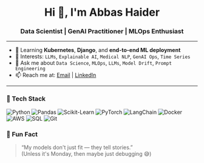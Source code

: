 <h1 align="center">Hi 👋, I'm Abbas Haider</h1>
<h3 align="center">Data Scientist | GenAI Practitioner | MLOps Enthusiast</h3>

---

- 🌱 Learning **Kubernetes**, **Django**, and **end-to-end ML deployment**
- 🧠 Interests: `LLMs`, `Explainable AI`, `Medical NLP`, `GenAI Ops`, `Time Series`
- 💬 Ask me about `Data Science`, `MLOps`, `LLMs`, `Model Drift`, `Prompt Engineering`
- 📫 Reach me at: [Email](mailto:abbas.haider1058@gmail.com) | [LinkedIn](https://linkedin.com/in/abbas1058)

---

### 🧰 Tech Stack

![Python](https://img.shields.io/badge/Python-3776AB?style=for-the-badge&logo=python&logoColor=white)
![Pandas](https://img.shields.io/badge/Pandas-150458?style=for-the-badge&logo=pandas&logoColor=white)
![Scikit-Learn](https://img.shields.io/badge/Scikit--Learn-F7931E?style=for-the-badge&logo=scikit-learn&logoColor=white)
![PyTorch](https://img.shields.io/badge/PyTorch-EE4C2C?style=for-the-badge&logo=pytorch&logoColor=white)
![LangChain](https://img.shields.io/badge/LangChain-000000?style=for-the-badge&logo=langchain&logoColor=white)
![Docker](https://img.shields.io/badge/Docker-2496ED?style=for-the-badge&logo=docker&logoColor=white)
![AWS](https://img.shields.io/badge/AWS-232F3E?style=for-the-badge&logo=amazon-aws&logoColor=white)
![SQL](https://img.shields.io/badge/SQL-003B57?style=for-the-badge&logo=sqlite&logoColor=white)
![Git](https://img.shields.io/badge/Git-F05032?style=for-the-badge&logo=git&logoColor=white)



### 🧩 Fun Fact

> “My models don't just fit — they tell stories.”  
> (Unless it's Monday, then maybe just debugging 😅)

